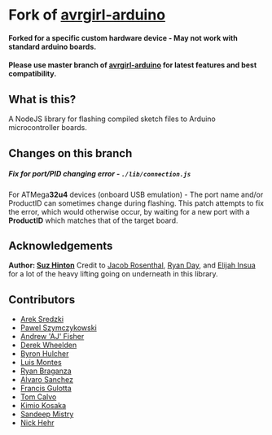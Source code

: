 # Fork of [avrgirl-arduino](https://github.com/noopkat/avrgirl-arduino)

#### Forked for a specific custom hardware device - May not work with standard arduino boards. 
#### Please use master branch of [avrgirl-arduino](https://github.com/noopkat/avrgirl-arduino) for latest features and best compatibility.

## What is this?

A NodeJS library for flashing compiled sketch files to Arduino microcontroller boards.

## Changes on this branch
##### Fix for port/PID changing error - ```./lib/connection.js```  
For ATMega**32u4** devices (onboard USB emulation) - The port name and/or ProductID can sometimes change during flashing. This patch attempts to fix the error, which would otherwise occur, by waiting for a new port with a **ProductID** which matches that of the target board.

## Acknowledgements

**Author: [Suz Hinton](https://github.com/noopkat/)**
Credit to [Jacob Rosenthal](https://github.com/jacobrosenthal), [Ryan Day](https://github.com/soldair), and [Elijah Insua](https://github.com/tmpvar) for a lot of the heavy lifting going on underneath in this library.

## Contributors

+ [Arek Sredzki](https://github.com/ArekSredzki)
+ [Pawel Szymczykowski](https://github.com/makenai)
+ [Andrew 'AJ' Fisher](https://github.com/ajfisher)
+ [Derek Wheelden](https://github.com/frxnz)
+ [Byron Hulcher](https://github.com/byronhulcher)
+ [Luis Montes](https://github.com/monteslu)
+ [Ryan Braganza](https://github.com/ryanbraganza)
+ [Alvaro Sanchez](https://github.com/alvarosBQ)
+ [Francis Gulotta](https://github.com/reconbot)
+ [Tom Calvo](https://github.com/tocalvo)
+ [Kimio Kosaka](https://github.com/kimio-kosaka)
+ [Sandeep Mistry](https://github.com/sandeepmistry)
+ [Nick Hehr](https://github.com/hipsterbrown)